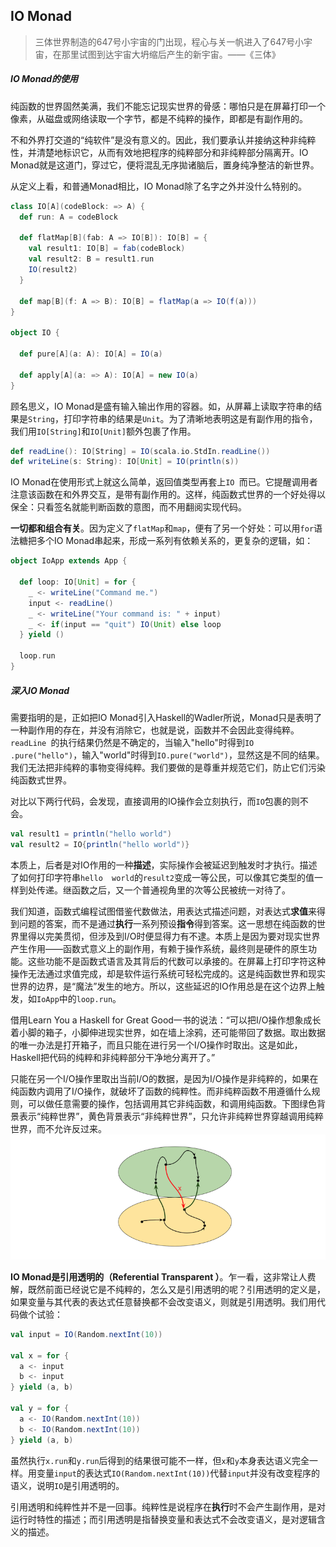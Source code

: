 ## IO Monad

> 三体世界制造的647号小宇宙的门出现，程心与关一帆进入了647号小宇宙，在那里试图到达宇宙大坍缩后产生的新宇宙。——《三体》

##### IO Monad的使用
纯函数的世界固然美满，我们不能忘记现实世界的骨感：哪怕只是在屏幕打印一个像素，从磁盘或网络读取一个字节，都是不纯粹的操作，即都是有副作用的。

不和外界打交道的“纯软件”是没有意义的。因此，我们要承认并接纳这种非纯粹性，并清楚地标识它，从而有效地把程序的纯粹部分和非纯粹部分隔离开。IO Monad就是这道门，穿过它，便将混乱无序拋诸脑后，置身纯净整洁的新世界。

从定义上看，和普通Monad相比，IO Monad除了名字之外并没什么特别的。
```scala
class IO[A](codeBlock: => A) {
  def run: A = codeBlock

  def flatMap[B](fab: A => IO[B]): IO[B] = {
    val result1: IO[B] = fab(codeBlock)
    val result2: B = result1.run
    IO(result2)
  }

  def map[B](f: A => B): IO[B] = flatMap(a => IO(f(a)))
}

object IO {

  def pure[A](a: A): IO[A] = IO(a)

  def apply[A](a: => A): IO[A] = new IO(a)
}
```
顾名思义，IO Monad是盛有输入输出作用的容器。如，从屏幕上读取字符串的结果是`String`，打印字符串的结果是`Unit`。为了清晰地表明这是有副作用的指令，我们用`IO[String]`和`IO[Unit]`额外包裹了作用。

```scala
def readLine(): IO[String] = IO(scala.io.StdIn.readLine())
def writeLine(s: String): IO[Unit] = IO(println(s))
```

IO Monad在使用形式上就这么简单，返回值类型再套上`IO
`而已。它提醒调用者注意该函数在和外界交互，是带有副作用的。这样，纯函数式世界的一个好处得以保全：只看签名就能判断函数的意图，而不用翻阅实现代码。

**一切都和组合有关**。因为定义了`flatMap`和`map`，便有了另一个好处：可以用`for`语法糖把多个IO Monad串起来，形成一系列有依赖关系的，更复杂的逻辑，如：
```scala
object IoApp extends App {

  def loop: IO[Unit] = for {
    _ <- writeLine("Command me.")
    input <- readLine()
    _ <- writeLine("Your command is: " + input)
    _ <- if(input == "quit") IO(Unit) else loop
  } yield ()

  loop.run
}
```

##### 深入IO Monad
需要指明的是，正如把IO Monad引入Haskell的Wadler所说，Monad只是表明了一种副作用的存在，并没有消除它，也就是说，函数并不会因此变得纯粹。`readLine
`的执行结果仍然是不确定的，当输入"hello"时得到`IO
.pure("hello")`，输入"world"时得到`IO.pure("world")`，显然这是不同的结果。我们无法把非纯粹的事物变得纯粹。我们要做的是尊重并规范它们，防止它们污染纯函数式世界。

对比以下两行代码，会发现，直接调用的IO操作会立刻执行，而`IO`包裹的则不会。
```scala
val result1 = println("hello world")
val result2 = IO{println("hello world")}
```
本质上，后者是对IO作用的一种**描述**，实际操作会被延迟到触发时才执行。描述了如何打印字符串`hello 
world`的`result2`变成一等公民，可以像其它类型的值一样到处传递。继函数之后，又一个普通视角里的次等公民被统一对待了。

我们知道，函数式编程试图借鉴代数做法，用表达式描述问题，对表达式**求值**来得到问题的答案，而不是通过**执行**一系列预设**指令**得到答案。这一思想在纯函数的世界里得以完美贯彻，但涉及到I/O时便显得力有不逮。本质上是因为要对现实世界产生作用——函数式意义上的副作用，有赖于操作系统，最终则是硬件的原生功能。这些功能不是函数式语言及其背后的代数可以承接的。在屏幕上打印字符这种操作无法通过求值完成，却是软件运行系统可轻松完成的。这是纯函数世界和现实世界的边界，是“魔法”发生的地方。所以，这些延迟的IO作用总是在这个边界上触发，如`IoApp`中的`loop.run`。

借用Learn You a Haskell for Great Good一书的说法：“可以把I/O操作想象成长着小脚的箱子，小脚伸进现实世界，如在墙上涂鸦，还可能带回了数据。取出数据的唯一办法是打开箱子，而且只能在进行另一个I/O操作时取出。这是如此，Haskell把代码的纯粹和非纯粹部分干净地分离开了。”

只能在另一个I/O操作里取出当前I/O的数据，是因为I/O操作是非纯粹的，如果在纯函数内调用了I/O操作，就破坏了函数的纯粹性。而非纯粹函数不用遵循什么规则，可以做任意需要的操作，包括调用其它非纯函数，和调用纯函数。下图绿色背景表示“纯粹世界”，黄色背景表示“非纯粹世界”，只允许非纯粹世界穿越调用纯粹世界，而不允许反过来。
![io_call](/imgs/io_call.png)

**IO Monad是引用透明的（Referential 
Transparent
）**。乍一看，这非常让人费解，既然前面已经说它是不纯粹的，怎么又是引用透明的呢？引用透明的定义是，如果变量与其代表的表达式任意替换都不会改变语义，则就是引用透明。我们用代码做个试验：

```scala
val input = IO(Random.nextInt(10))

val x = for {
  a <- input
  b <- input
} yield (a, b)

val y = for {
  a <- IO(Random.nextInt(10))
  b <- IO(Random.nextInt(10))
} yield (a, b)
```
虽然执行`x.run`和`y.run`后得到的结果很可能不一样，但`x`和`y`本身表达语义完全一样。用变量`input`的表达式`IO(Random.nextInt(10))`代替`input`并没有改变程序的语义，说明`IO`是引用透明的。

引用透明和纯粹性并不是一回事。纯粹性是说程序在**执行**时不会产生副作用，是对运行时特性的描述；而引用透明是指替换变量和表达式不会改变语义，是对逻辑含义的描述。

